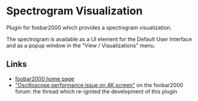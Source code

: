 # Spectrogram Visualization

Plugin for foobar2000 which provides a spectrogram visualization.

The spectrogram is available as a UI element for the Default User Interface and as a popup window in the "View / Visualizations" menu.

## Links

* [foobar2000 home page](https://www.foobar2000.org/)
* ["Oscilloscope performance issue on 4K screen"](https://hydrogenaud.io/index.php/topic,113419.0.html) on the foobar2000 forum: the thread which re-ignited the development of this plugin

